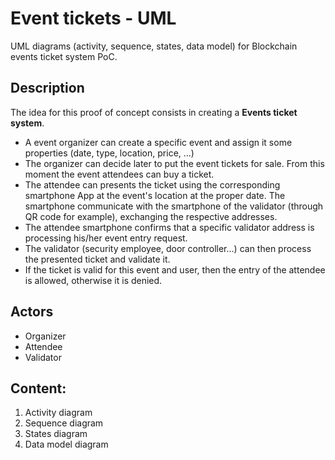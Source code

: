 # Event tickets - UML
UML diagrams (activity, sequence, states, data model) for Blockchain events ticket system PoC.

## Description
The idea for this proof of concept consists in creating a **Events ticket system**.
- A event organizer can create a specific event and assign it some properties (date, type, location, price, ...)
- The organizer can decide later to put the event tickets for sale. From this moment the event attendees can buy a ticket.
- The attendee can presents the ticket using the corresponding smartphone App at the event's location at the proper date. The smartphone communicate with the smartphone of the validator (through QR code for example), exchanging the respective addresses.
- The attendee smartphone confirms that a specific validator address is processing his/her event entry request.
- The validator (security employee, door controller...) can then process the presented ticket and validate it.
- If the ticket is valid for this event and user, then the entry of the attendee is allowed, otherwise it is denied.

## Actors
* Organizer
* Attendee
* Validator

## Content:
1. Activity diagram
2. Sequence diagram
3. States diagram
4. Data model diagram
